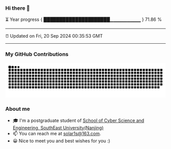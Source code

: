 ### Hi there 👋

⏳ Year progress { █████████████████████▁▁▁▁▁▁▁▁▁ } 71.86 %

---

⏰ Updated on Fri, 20 Sep 2024 00:35:53 GMT

---
### My GitHub Contributions    

![](https://raw.githubusercontent.com/chenzongyao200127/chenzongyao200127/main/assets/github-contribution-grid-snake.svg)          

### About me   

- 🎓 I'm a postgraduate student of [School of Cyber Science and Engineering, SouthEast University(Nanjing)](https://www.seu.edu.cn/)
- 📫 You can reach me at [solar1s@163.com](mailto:solar1s@163.com).
- 😀 Nice to meet you and best wishes for you :)  


